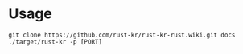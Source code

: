 # Usage

```
git clone https://github.com/rust-kr/rust-kr-rust.wiki.git docs
./target/rust-kr -p [PORT]
```
